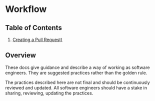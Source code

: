 # Workflow

## Table of Contents
1. [Creating a Pull Request)](pull_request.md)


## Overview
These docs give guidance and describe a way of working as software engineers. They are suggested practices rather than the golden rule.

The practices described here are not final and should be continuously reviewed and updated. All software engineers should have a stake
in sharing, reviewing, updating the practices.

